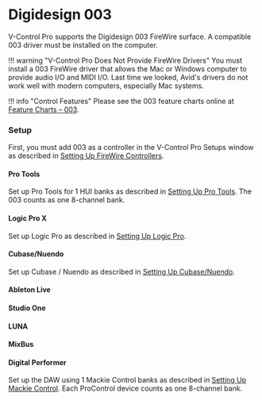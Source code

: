 # Digidesign 003

V-Control Pro supports the Digidesign 003 FireWire surface. A compatible 003 driver must be installed on the computer.

!!! warning "V-Control Pro Does Not Provide FireWire Drivers"
    You must install a 003 FireWire driver that allows the Mac or Windows computer to provide audio I/O and MIDI I/O. Last time we looked, Avid's drivers do not work well with modern computers, especially Mac systems.


!!! info "Control Features"
    Please see the 003 feature charts online at [Feature Charts – 003](./feature-charts.md/#digi-003).


### Setup

First, you must add 003 as a controller in the V-Control Pro Setups window as described in [Setting Up FireWire Controllers](./firewire-controllers.md).

#### Pro Tools
Set up Pro Tools for 1 HUI banks as described in [Setting Up Pro Tools](./pro-tools.md). The 003 counts as one 8-channel bank.

#### Logic Pro X
Set up Logic Pro as described in [Setting Up Logic Pro](./logic-pro.md).

#### Cubase/Nuendo
Set up Cubase / Nuendo as described in [Setting Up Cubase/Nuendo](./cubase-nuendo.md).

#### Ableton Live
#### Studio One
#### LUNA
#### MixBus
#### Digital Performer

Set up the DAW using 1 Mackie Control banks as described in [Setting Up Mackie Control](./mackie-control.md). Each ProControl device counts as one 8-channel bank.
